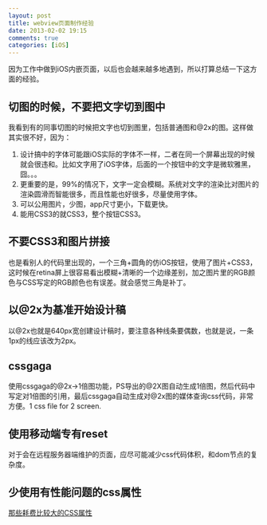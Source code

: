 ```yaml
---
layout: post
title: webview页面制作经验
date: 2013-02-02 19:15
comments: true
categories: [iOS]
---
```


因为工作中做到iOS内嵌页面，以后也会越来越多地遇到，所以打算总结一下这方面的经验。

切图的时候，不要把文字切到图中
---

我看到有的同事切图的时候把文字也切到图里，包括普通图和@2x的图。这样做其实很不好，因为：

1. 设计搞中的字体可能跟iOS实际的字体不一样，二者在同一个屏幕出现的时候就会很违和。比如文字用了iOS字体，后面的一个按钮中的文字是微软雅黑，囧。。。
2. 更重要的是，99%的情况下，文字一定会模糊。系统对文字的渲染比对图片的渲染圆滑而智能很多，而且性能也好很多，尽量使用字体。
3. 可以公用图片，少图，app尺寸更小，下载更快。
4. 能用CSS3的就CSS3，整个按钮CSS3。

不要CSS3和图片拼接
---

也是看别人的代码里出现的，一个三角+圆角的仿iOS按钮，使用了图片+CSS3，这时候在retina屏上很容易看出模糊+清晰的一个边缘差别，加之图片里的RGB颜色与CSS写定的RGB颜色也有误差。就会感觉三角是补丁。

以@2x为基准开始设计稿
---

以@2x也就是640px宽创建设计稿时，要注意各种线条要偶数，也就是说，一条1px的线应该改为2px。

cssgaga
---

使用cssgaga的@2x->1倍图功能，PS导出的@2X图自动生成1倍图，然后代码中写定对1倍图的引用，最后cssgaga自动生成对@2x图的媒体查询css代码，非常方便。1 css file for 2 screen.

使用移动端专有reset
---

对于会在远程服务器端维护的页面，应尽可能减少css代码体积，和dom节点的复杂度。

少使用有性能问题的css属性
---

[那些耗费比较大的CSS属性](http://www.w3cplus.com/blog/605.html)